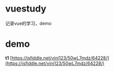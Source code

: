 # vuestudy
记录vue的学习，demo

# demo

**t1** [https://jsfiddle.net/vini123/50wL7mdz/64228/](https://jsfiddle.net/vini123/50wL7mdz/64228/)
